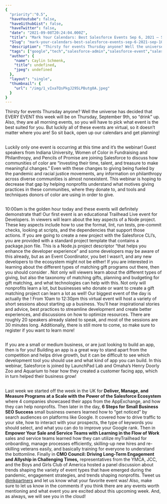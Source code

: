 ```yaml
---
{
  "priority":"0.5",
  "haveYoutube": false,
  "haveGithubGist": false,
  "haveTwitter": false,
  "date": "2021-09-08T20:24:04.000Z",
  "title": "Mark Your Calendars: Best Salesforce Events Sep 6, 2021 — Sep 10, 2021",
  "Slug": "mark-your-calendars-best-salesforce-events-sep-6-2021-sep-10-2021",
  "description": "Thirsty for events Thursday anyone? Well the universe has decided that EVERY EVENT this week will be on Thursday, September 9th, so “drink” up. Also, they are all morning events, so you will have to pick what event is the best suited for you. But luckily all of these events are virtual, so it doesn’t matter where you are! So sit back, open up our calendars and get planning!.",
  "tags": ["google","tech","salesforce-admin","salesforce-event","salesforce"],
  "author": {
    "name": Caylin Schmenk,
    "title": undefined,
    "jpeg": undefined
  },
  "layout": "single",
  "thumbnail": {
    "url": "/img/1_vIxaTQsPkgJ295LPButg0A.jpeg"
  }
}
---
```

Thirsty for events Thursday anyone? Well the universe has decided that EVERY EVENT this week will be on Thursday, September 9th, so “drink” up. Also, they are all morning events, so you will have to pick what event is the best suited for you. But luckily all of these events are virtual, so it doesn’t matter where you are! So sit back, open up our calendars and get planning!

## 

Luckily only one event is occurring at this time and it’s the [](https://www.salesforce.com/form/sfdo/ngo/nonprofit-fundraising-success/?_ga=2.154859128.1975748207.1630603516-1449393581.1625164245) webinar! Guest speakers from Indiana University, Women of Color in Fundraising and Philanthropy, and Pencils of Promise are joining Salesforce to discuss how communities of color are “investing their time, talent, and treasure to make meaningful changes.” Even with these changes to giving being fueled by the pandemic and racial justice movements, any information on philanthropy across diverse communities is almost nonexistent. This webinar is hoping to decrease that gap by helping nonprofits understand what motives giving practices in these communities, where they donate to, and tools and techniques donors of color are using in order to give.

## 

10:00am is the golden hour today and these events will definitely demonstrate that! Our first event is an educational Trailhead Live event for Developers. In [](https://trailhead.salesforce.com/live/broadcasts/a2r3k000001vDWS/make-the-most-of-your-dx-projects-with-the-build-in-nodejs-scripts) viewers will learn about the key aspects of a Node project. These key aspects include how to use the format, lint, run tests, pre-commit checks, looking at scripts, and the dependencies that support those actions. If you are going to create a new project with the Salesforce CLI’s, you are provided with a standard project template that contains a package.json file. This is a Node.js project descriptor “that helps you enhance the developer experience” and some developers may be aware of this already, but as an Event Coordinator, you bet I wasn’t, and any new developers to the ecosystem might not be either!
If you are interested in learning about the different types of matching gift programs out there, then you should consider [](https://www.salesforce.com/form/sfdo/spc/matching-gifts-webinar/?_ga=2.154859128.1975748207.1630603516-1449393581.1625164245). Not only will viewers learn about the different types of giving, but also the taxonomy of matching gifts, planning and budgeting for gift matching, and what technologies can help with this. Not only will nonprofits learn a lot, but businesses who donate or want to create a gift matching project can learn a lot as well!
Our biggest event of the day is actually the [](https://cloudonair.withgoogle.com/events/startup?utm_source=cloud_sfdc&amp;utm_medium=email&amp;utm_campaign=FY21-Q3-global-SMB1009-onlineevent-er-global-startup-and-vc-event-main&amp;utm_content=partner-newsletter-august&amp;utm_term=-&amp;mkt_tok=ODA4LUdKVy0zMTQAAAF-2hKOL2ResspjPzleewnFOmUmhlTyGBYF5tagDqwZPPgs7_kIc_PA_f0mZZBF3VnM3nWqeavEeLpSFTbPG6uql2TGJGP8k5GuxN4meDZhZQRM-bbceA)! From 10am to 12:30pm this virtual event will host a variety of short sessions about starting up a business. You’ll hear inspirational stories and advice, best practices to streamline development and create better experiences, and discussions on how to optimize resources. There are roughly 20 speakers already slated to speak, and most of the sessions are 30 minutes long. Additionally, there is still more to come, so make sure to register if you want to learn more!

## 

If you are a small or medium business, or are just looking to build an app, then [](https://www.salesforce.com/form/events/webinars/form-rss/3352969) is for you! Building an app is a great way to stand apart from the competition and helps drive growth, but it can be difficult to see which development tool you should use and what kind of app you can build. In this webinar, Salesforce is joined by LaunchPad Lab and Omaha’s Henry Doorly Zoo and Aquarium to hear how they created a customer facing app, which in turn helped their business grow!

## 

Last week we started off the week in the UK for **Deliver, Manage, and Measure Programs at a Scale with the Power of the Salesforce Ecosystem** where 4 companies showcased their apps from the AppExchange, and how they can help nonprofits. Then later in the day, **6 Steps for Small Business SEO Success** small business owners learned how to “get noticed” by search audiences on platforms like Google. It covered how to drive traffic to your site, how to interact with your prospects, the type of keywords you should select, and what you can do to improve your Google rank.
Then in **Empower Your Sale and Service Teams with Learning in the Flow of Work** sales and service teams learned how they can utilize myTrailhead for onboarding, manage processes efficiently, skilling-up new hires and re-skilling veterans easily, and basically training for everyone to understand the bottomline. Finally in **CMO Council: Driving Long-Term Engagement and Allyship in Challenging Times,** representatives from the YMCA, JCC, and the Boys and Girls Club of America hosted a panel discussion about trends shaping the variety of event types that have emerged during the pandemic, engagement strategies, and trends shaping nonprofits. Tweet us [@mkpartners](http://www.twitter.com/mkpartners) and let us know what your favorite event was!
Also, make sure to let us know in the comments if you think there are any events worth mentioning and what event you are excited about this upcoming week. And, as always, we will see you in the cloud!
